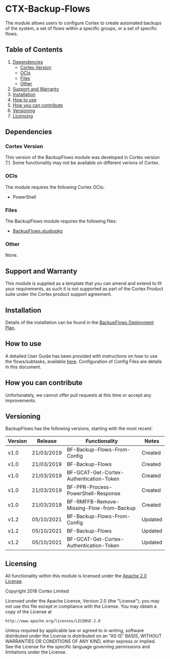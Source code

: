 # CTX-Backup-Flows
The module allows users to configure Cortex to create automated backups of the system, a set of flows within a specific groups, or a set of specific flows.

## Table of Contents
1) [Dependencies](#dependencies)
    * [Cortex Version](#cortex-version)
    * [OCIs](#ocis)
    * [Files](#files)
    * [Other](#other)
1) [Support and Warranty](#support-and-warranty)
2) [Installation](#installation)
3) [How to use](#how-to-use)
4) [How you can contribute](#how-you-can-contribute)
5) [Versioning](#versioning)
6) [Licensing](#licensing)


## Dependencies
### Cortex Version
This version of the BackupFlows module was developed in Cortex version 7.1. Some functionality may not be available on different verions of Cortex.

### OCIs
The  module requires the following Cortex OCIs:
* PowerShell

### Files
The BackupFlows module requires the following files:
* [BackupFlows.studiopkg](https://github.com/CortexIntelligentAutomation/CTX-Backup-Flows/releases/download/v1.0/CTX-Backup-Flows.studiopkg)

### Other
None.

## Support and Warranty 
This module is supplied as a template that you can amend and extend to fit your requirements, as such it is not supported as part of the Cortex Product suite under the Cortex product support agreement.

## Installation
Details of the installation can be found in the [BackupFlows Deployment Plan](https://github.com/CortexIntelligentAutomation/CTX-Backup-Flows/blob/master/CTX-Backup-Flows%20-%20Deployment%20Plan.pdf).

## How to use
A detailed User Guide has been provided with instructions on how to use the flows/subtasks, available [here](https://github.com/CortexIntelligentAutomation/CTX-Backup-Flows/blob/master/CTX-Backup-Flows%20-%20User%20Guide.pdf). Configuration of Config Files are details in this document.

## How you can contribute
Unfortunately, we cannot offer pull requests at this time or accept any improvements.

## Versioning
BackupFlows has the following versions, starting with the most recent:

Version | Release | Functionality | Notes
------------ | ------------- | ----------- | -----------
v1.0 | 21/03/2019 | BF-Backup-Flows-From-Config | Created 
v1.0 | 21/03/2019 | BF-Backup-Flows | Created
v1.0 | 21/03/2019 | BF-GCAT-Get-Cortex-Authentication-Token | Created
v1.0 | 21/03/2019 | BF-PPR-Process-PowerShell-Response | Created
v1.0 | 21/03/2019 | BF-RMFFB-Remove-Missing-Flow-from-Backup | Created
v1.2 | 05/10/2021 | BF-Backup-Flows-From-Config | Updated 
v1.2 | 05/10/2021 | BF-Backup-Flows | Updated
v1.2 | 05/10/2021 | BF-GCAT-Get-Cortex-Authentication-Token | Updated


## Licensing
All functionality within this module is licensed under the [Apache 2.0 License](https://www.apache.org/licenses/LICENSE-2.0).

Copyright 2018 Cortex Limited

Licensed under the Apache License, Version 2.0 (the "License");
you may not use this file except in compliance with the License.
You may obtain a copy of the License at

    http://www.apache.org/licenses/LICENSE-2.0

Unless required by applicable law or agreed to in writing, software
distributed under the License is distributed on an "AS IS" BASIS,
WITHOUT WARRANTIES OR CONDITIONS OF ANY KIND, either express or implied.
See the License for the specific language governing permissions and
limitations under the License.


